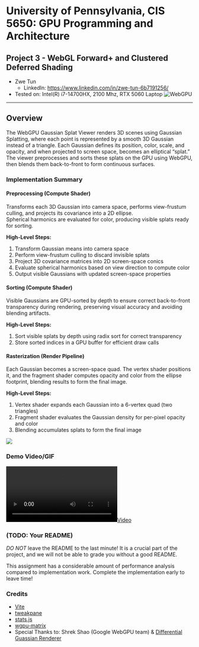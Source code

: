 # University of Pennsylvania, CIS 5650: GPU Programming and Architecture
## Project 3 - WebGL Forward+ and Clustered Deferred Shading

* Zwe Tun
  * LinkedIn: https://www.linkedin.com/in/zwe-tun-6b7191256/
* Tested on: Intel(R) i7-14700HX, 2100 Mhz, RTX 5060 Laptop
![WebGPU](img/cover4.gif)


---

## Overview  
The WebGPU Gaussian Splat Viewer renders 3D scenes using Gaussian Splatting, where each point is represented by a smooth 3D Gaussian instead of a triangle. Each Gaussian defines its position, color, scale, and opacity, and when projected to screen space, becomes an elliptical “splat.” The viewer preprocesses and sorts these splats on the GPU using WebGPU, then blends them back-to-front to form continuous surfaces. 


### Implementation Summary  

#### **Preprocessing (Compute Shader)**  
Transforms each 3D Gaussian into camera space, performs view-frustum culling, and projects its covariance into a 2D ellipse.  
Spherical harmonics are evaluated for color, producing visible splats ready for sorting.

**High-Level Steps:**  
1. Transform Gaussian means into camera space  
2. Perform view-frustum culling to discard invisible splats  
3. Project 3D covariance matrices into 2D screen-space conics  
4. Evaluate spherical harmonics based on view direction to compute color  
5. Output visible Gaussians with updated screen-space properties  


#### **Sorting (Compute Shader)**  
Visible Gaussians are GPU-sorted by depth to ensure correct back-to-front transparency during rendering, preserving visual accuracy and avoiding blending artifacts.

**High-Level Steps:**  
1. Sort visible splats by depth using radix sort for correct transparency  
2. Store sorted indices in a GPU buffer for efficient draw calls  



#### **Rasterization (Render Pipeline)**  
Each Gaussian becomes a screen-space quad. The vertex shader positions it, and the fragment shader computes opacity and color from the ellipse footprint, blending results to form the final image.

**High-Level Steps:**  
1. Vertex shader expands each Gaussian into a 6-vertex quad (two triangles)  
2. Fragment shader evaluates the Gaussian density for per-pixel opacity and color  
3. Blending accumulates splats to form the final image  

[![](img/thumb.png)](http://TODO.github.io/Project4-WebGPU-Forward-Plus-and-Clustered-Deferred)

### Demo Video/GIF

[![](img/video.mp4)](TODO)

### (TODO: Your README)

*DO NOT* leave the README to the last minute! It is a crucial part of the
project, and we will not be able to grade you without a good README.

This assignment has a considerable amount of performance analysis compared
to implementation work. Complete the implementation early to leave time!

### Credits

- [Vite](https://vitejs.dev/)
- [tweakpane](https://tweakpane.github.io/docs//v3/monitor-bindings/)
- [stats.js](https://github.com/mrdoob/stats.js)
- [wgpu-matrix](https://github.com/greggman/wgpu-matrix)
- Special Thanks to: Shrek Shao (Google WebGPU team) & [Differential Guassian Renderer](https://github.com/graphdeco-inria/diff-gaussian-rasterization)
